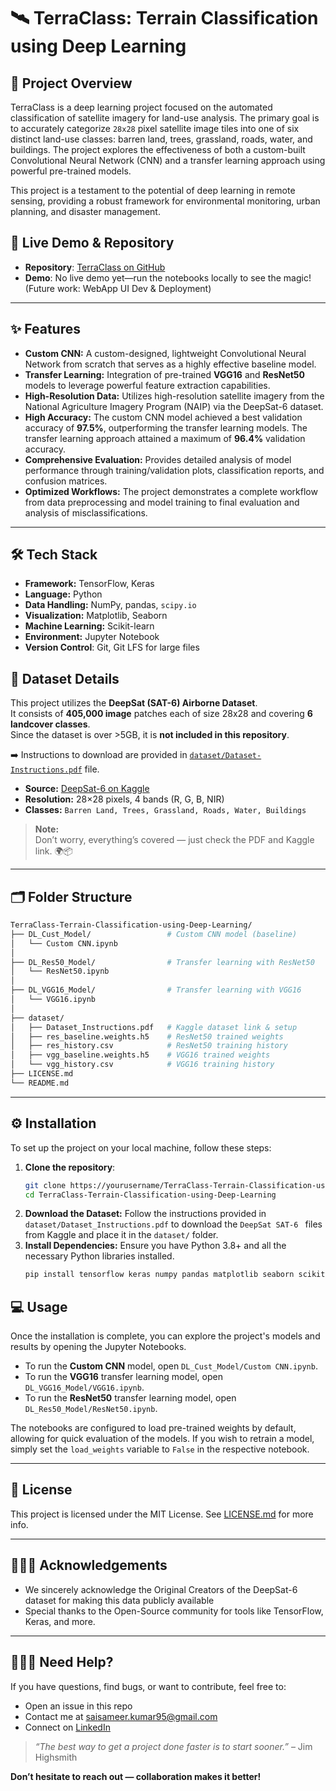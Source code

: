 # 🛰️ TerraClass: Terrain Classification using Deep Learning

## 📌 Project Overview

TerraClass is a deep learning project focused on the automated classification of satellite imagery for land-use analysis. The primary goal is to accurately categorize `28x28` pixel satellite image tiles into one of six distinct land-use classes: barren land, trees, grassland, roads, water, and buildings. The project explores the effectiveness of both a custom-built Convolutional Neural Network (CNN) and a transfer learning approach using powerful pre-trained models.

This project is a testament to the potential of deep learning in remote sensing, providing a robust framework for environmental monitoring, urban planning, and disaster management.

## 🔗 Live Demo & Repository
- **Repository**: [TerraClass on GitHub](https://github.com/DK-SAI07/TerraClass-Terrain-Classification-using-Deep-Learning.git)
- **Demo**: No live demo yet—run the notebooks locally to see the magic! (Future work: WebApp UI Dev & Deployment)

------------------------------------------------------------------------
## ✨ Features

* **Custom CNN:** A custom-designed, lightweight Convolutional Neural Network from scratch that serves as a highly effective baseline model.
* **Transfer Learning:** Integration of pre-trained **VGG16** and **ResNet50** models to leverage powerful feature extraction capabilities.
* **High-Resolution Data:** Utilizes high-resolution satellite imagery from the National Agriculture Imagery Program (NAIP) via the DeepSat-6 dataset.
* **High Accuracy:** The custom CNN model achieved a best validation accuracy of **97.5%**, outperforming the transfer learning models. The transfer learning approach attained a maximum of **96.4%** validation accuracy.
* **Comprehensive Evaluation:** Provides detailed analysis of model performance through training/validation plots, classification reports, and confusion matrices.
* **Optimized Workflows:** The project demonstrates a complete workflow from data preprocessing and model training to final evaluation and analysis of misclassifications.

------------------------------------------------------------------------
## 🛠️ Tech Stack
* **Framework:** TensorFlow, Keras
* **Language:** Python
* **Data Handling:** NumPy, pandas, `scipy.io`
* **Visualization:** Matplotlib, Seaborn
* **Machine Learning:** Scikit-learn
* **Environment:** Jupyter Notebook
* **Version Control**: Git, Git LFS for large files

## 📄 Dataset Details
This project utilizes the **DeepSat (SAT-6) Airborne Dataset**.  
It consists of **405,000 image** patches each of size 28x28 and covering **6 landcover classes**. <br/>
Since the dataset is over >5GB, it is **not included in this repository**.  

➡️ Instructions to download are provided in [`dataset/Dataset-Instructions.pdf`](dataset/Dataset_Instructions.pdf) file.  

- **Source:** [DeepSat-6 on Kaggle](https://www.kaggle.com/datasets/crawford/deepsat-sat6/data?select=sat-6-full.mat)  
- **Resolution:** 28×28 pixels, 4 bands (R, G, B, NIR)  
- **Classes:** `Barren Land, Trees, Grassland, Roads, Water, Buildings`

> **Note:**  
> Don’t worry, everything’s covered — just check the PDF and Kaggle link. 🌍📦

------------------------------------------------------------------------
## 🗂️ Folder Structure

``` bash
TerraClass-Terrain-Classification-using-Deep-Learning/
├── DL_Cust_Model/                 # Custom CNN model (baseline)
│   └── Custom CNN.ipynb
│
├── DL_Res50_Model/                # Transfer learning with ResNet50
│   └── ResNet50.ipynb
│
├── DL_VGG16_Model/                # Transfer learning with VGG16
│   └── VGG16.ipynb
│
├── dataset/                    
│   ├── Dataset_Instructions.pdf   # Kaggle dataset link & setup
│   ├── res_baseline.weights.h5    # ResNet50 trained weights
│   ├── res_history.csv            # ResNet50 training history
│   ├── vgg_baseline.weights.h5    # VGG16 trained weights
│   └── vgg_history.csv            # VGG16 training history
├── LICENSE.md
└── README.md            
```

------------------------------------------------------------------------
## ⚙️ Installation

To set up the project on your local machine, follow these steps:
1. **Clone the repository**:
    ```bash
    git clone https://yourusername/TerraClass-Terrain-Classification-using-Deep-Learning.git
    cd TerraClass-Terrain-Classification-using-Deep-Learning
    ```
2.  **Download the Dataset:** Follow the instructions provided in `dataset/Dataset_Instructions.pdf` to download the `DeepSat SAT-6
` files from Kaggle and place it in the `dataset/` folder.
3.  **Install Dependencies:** Ensure you have Python 3.8+ and all the necessary Python libraries installed.
    ```bash
    pip install tensorflow keras numpy pandas matplotlib seaborn scikit-learn scipy 
    ```

## 💻 Usage

Once the installation is complete, you can explore the project's models and results by opening the Jupyter Notebooks.

* To run the **Custom CNN** model, open `DL_Cust_Model/Custom CNN.ipynb`.
* To run the **VGG16** transfer learning model, open `DL_VGG16_Model/VGG16.ipynb`.
* To run the **ResNet50** transfer learning model, open `DL_Res50_Model/ResNet50.ipynb`.

The notebooks are configured to load pre-trained weights by default, allowing for quick evaluation of the models. If you wish to retrain a model, simply set the `load_weights` variable to `False` in the respective notebook.

------------------------------------------------------------------------
## 📜 License

This project is licensed under the MIT License. See
[LICENSE.md](./LICENSE) for more info.

------------------------------------------------------------------------
## 👨🏻‍💻 Acknowledgements
- We sincerely acknowledge the Original Creators of the DeepSat-6 dataset for making this data publicly available 
- Special thanks to the Open-Source community for tools like TensorFlow, Keras, and more.

------------------------------------------------------------------------
## 🙋🏻‍♂️ Need Help?

If you have questions, find bugs, or want to contribute, feel free to:

- Open an issue in this repo  
- Contact me at [saisameer.kumar95@gmail.com](mailto:saisameer.kumar95@gmail.com)  
- Connect on [LinkedIn](https://www.linkedin.com/in/sameerkumar-divi/)

> *“The best way to get a project done faster is to start sooner.”* – Jim Highsmith 


**Don’t hesitate to reach out — collaboration makes it better!**
